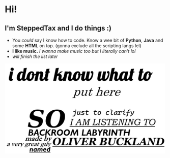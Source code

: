 # Hi!
## I'm SteppedTax and I do things :)

<!--- 
Fuck it. I'm literally just going to comment this whole thing because I dont fucking know how to use shields.io 

[Follower counter](https://img.shields.io/github/followers/SteppedTax?style=plastic&label=Followed&color=063971&link=https://github.com/SteppedTax?tab=followers "Followers")
![Last commit](https://img.shields.io/github/last-commit/SteppedTax/SteppedTax?style=plastic&label=Last%20commit&color=922B3E&link=https%3A%2F%2Fgithub.com%2FSteppedTax%2FSteppedTax%2Fcommits "Last commit in this repo")
![Badge shotout](https://img.shields.io/badge/Shotout_to-Limyrzzzin-1C1C1C?style=plastic&link=https://github.com/Limyrzzzin "you don't have to click on it")
![idk](https://img.shields.io/badge/I_don't_know-what_to_put_in_here_anymore-8673A1?style=plastic "I actually don't know") 
--->

- You *could* say I know how to code. Know a wee bit of **Python**, **Java** and some **HTML** on top. (gonna exclude all the scripting langs lel)
- **I like music.** *I wanna make music too but I literally can't lol*
- *will finish the list later*

![Banner](https://github.com/SteppedTax/SteppedTax/blob/a3bdd880e9f1b5f0653c85830ff39da185ab1add/profile.png "A very nice profile picture thingy")
